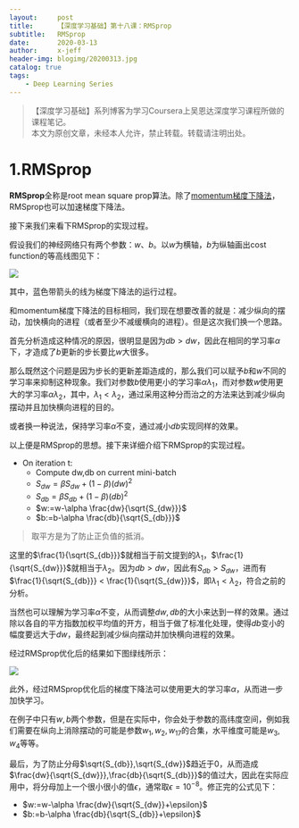 ```yaml
---
layout:     post
title:      【深度学习基础】第十八课：RMSprop
subtitle:   RMSprop
date:       2020-03-13
author:     x-jeff
header-img: blogimg/20200313.jpg
catalog: true
tags:
    - Deep Learning Series
---
```

>【深度学习基础】系列博客为学习Coursera上吴恩达深度学习课程所做的课程笔记。  
>本文为原创文章，未经本人允许，禁止转载。转载请注明出处。

# 1.RMSprop

**RMSprop**全称是root mean square prop算法。除了[momentum梯度下降法](http://shichaoxin.com/2020/03/05/深度学习基础-第十七课-Momentum梯度下降法/)，RMSprop也可以加速梯度下降法。

接下来我们来看下RMSprop的实现过程。

假设我们的神经网络只有两个参数：$w$、$b$。以$w$为横轴，$b$为纵轴画出cost function的等高线图见下：

![](https://xjeffblogimg.oss-cn-beijing.aliyuncs.com/BLOGIMG/BlogImage/DeepLearningSeries/Lesson18/18x1.png)

其中，蓝色带箭头的线为梯度下降法的运行过程。

和momentum梯度下降法的目标相同，我们现在想要改善的就是：减少纵向的摆动，加快横向的进程（或者至少不减缓横向的进程）。但是这次我们换一个思路。

首先分析造成这种情况的原因，很明显是因为$db>dw$，因此在相同的学习率$\alpha$下，才造成了$b$更新的步长要比$w$大很多。

那么既然这个问题是因为步长的更新差距造成的，那么我们可以赋予$b$和$w$不同的学习率来抑制这种现象。我们对参数$b$使用更小的学习率$\alpha\lambda_1$，而对参数$w$使用更大的学习率$\alpha \lambda_2$，其中，$\lambda_1<\lambda_2$，通过采用这种分而治之的方法来达到减少纵向摆动并且加快横向进程的目的。

或者换一种说法，保持学习率$\alpha$不变，通过减小$db$实现同样的效果。

以上便是RMSprop的思想。接下来详细介绍下RMSprop的实现过程。

* On iteration t:
	* Compute dw,db on current mini-batch
	* $S_{dw}=\beta S_{dw}+(1-\beta) (dw)^2$
	* $S_{db}=\beta S_{db}+(1-\beta)(db)^2$
	* $w:=w-\alpha \frac{dw}{\sqrt{S_{dw}}}$
	* $b:=b-\alpha \frac{db}{\sqrt{S_{db}}}$

>取平方是为了防止正负值的抵消。

这里的$\frac{1}{\sqrt{S_{db}}}$就相当于前文提到的$\lambda_1$，$\frac{1}{\sqrt{S_{dw}}}$就相当于$\lambda_2$。因为$db>dw$，因此有$S_{db}>S_{dw}$，进而有$\frac{1}{\sqrt{S_{db}}} < \frac{1}{\sqrt{S_{dw}}}$，即$\lambda_1 < \lambda_2$，符合之前的分析。

当然也可以理解为学习率$\alpha$不变，从而调整$dw,db$的大小来达到一样的效果。通过除以各自的平方指数加权平均值的开方，相当于做了标准化处理，使得$db$变小的幅度要远大于$dw$，最终起到减少纵向摆动并加快横向进程的效果。

经过RMSprop优化后的结果如下图绿线所示：

![](https://xjeffblogimg.oss-cn-beijing.aliyuncs.com/BLOGIMG/BlogImage/DeepLearningSeries/Lesson18/18x2.png)

此外，经过RMSprop优化后的梯度下降法可以使用更大的学习率$\alpha$，从而进一步加快学习。

在例子中只有$w,b$两个参数，但是在实际中，你会处于参数的高纬度空间，例如我们需要在纵向上消除摆动的可能是参数$w_1,w_2,w_{17}$的合集，水平维度可能是$w_3,w_4$等等。

最后，为了防止分母$\sqrt{S_{db}},\sqrt{S_{dw}}$趋近于0，从而造成$\frac{dw}{\sqrt{S_{dw}}},\frac{db}{\sqrt{S_{db}}}$的值过大，因此在实际应用中，将分母加上一个很小很小的值$\epsilon$，通常取$\epsilon=10^{-8}$。修正完的公式见下：

* $w:=w-\alpha \frac{dw}{\sqrt{S_{dw}}+\epsilon}$
* $b:=b-\alpha \frac{db}{\sqrt{S_{db}}+\epsilon}$
